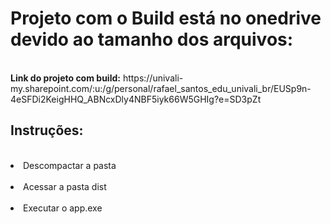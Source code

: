 <h1>Projeto com o Build está no onedrive devido ao tamanho dos arquivos:</h1>
<br>
<strong>Link do projeto com build:</strong> https://univali-my.sharepoint.com/:u:/g/personal/rafael_santos_edu_univali_br/EUSp9n-4eSFDi2KeigHHQ_ABNcxDly4NBF5iyk66W5GHIg?e=SD3pZt
<br>
<h2>Instruções:</h2>
<br>
<li>Descompactar a pasta</li><br>
<li>Acessar a pasta dist</li><br>
<li>Executar o app.exe</li><br>
